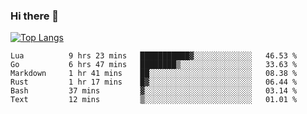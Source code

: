 ### Hi there 👋

<!--
**3Xpl0it3r/3Xpl0it3r** is a ✨ _special_ ✨ repository because its `README.md` (this file) appears on your GitHub profile.

Here are some ideas to get you started:

- 🔭 I’m currently working on ...
- 🌱 I’m currently learning ...
- 👯 I’m looking to collaborate on ...
- 🤔 I’m looking for help with ...
- 💬 Ask me about ...
- 📫 How to reach me: ...
- 😄 Pronouns: ...
- ⚡ Fun fact: ...
-->


[![Top Langs](https://github-readme-stats.vercel.app/api/top-langs/?username=3Xpl0it3r&layout=compact)](https://github.com/3Xpl0it3r/3Xpl0it3r)

<!--START_SECTION:waka-->

```text
Lua          9 hrs 23 mins   ███████████▓░░░░░░░░░░░░░   46.53 %
Go           6 hrs 47 mins   ████████▒░░░░░░░░░░░░░░░░   33.63 %
Markdown     1 hr 41 mins    ██░░░░░░░░░░░░░░░░░░░░░░░   08.38 %
Rust         1 hr 17 mins    █▓░░░░░░░░░░░░░░░░░░░░░░░   06.44 %
Bash         37 mins         ▓░░░░░░░░░░░░░░░░░░░░░░░░   03.14 %
Text         12 mins         ▒░░░░░░░░░░░░░░░░░░░░░░░░   01.01 %
```

<!--END_SECTION:waka-->
